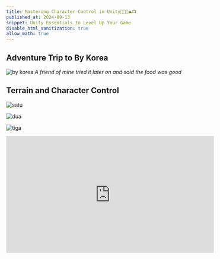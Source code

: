 ```yaml
---
title: Mastering Character Control in Unity👩‍💻👑⛰️📺
published_at: 2024-09-13
snippet: Unity Essentials to Level Up Your Game
disable_html_sanitization: true
allow_math: true
---
```


## Adventure Trip to By Korea
![by korea](bykorea.jpg)
*A friend of mine tried it later on and said the food was good*

## Terrain and Character Control
![satu](week7satu.jpeg)

![dua](week7dua.jpeg)

![tiga](week7tiga.jpeg)

<iframe width="560" height="315" src="https://www.youtube.com/embed/f473C43s8nE?si=1AhEsnAJez2hDNi3" title="YouTube video player" frameborder="0" allow="accelerometer; autoplay; clipboard-write; encrypted-media; gyroscope; picture-in-picture; web-share" referrerpolicy="strict-origin-when-cross-origin" allowfullscreen></iframe>